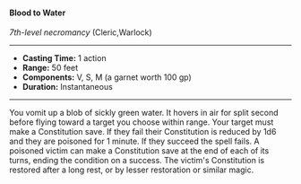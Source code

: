 #### Blood to Water
*7th-level necromancy* (Cleric,Warlock)
___
- **Casting Time:** 1 action
- **Range:** 50 feet
- **Components:** V, S, M (a garnet worth 100 gp)
- **Duration:** Instantaneous
---
You vomit up a blob of sickly green water. It hovers
in air for split second before flying toward a target
you choose within range. Your target must make a
Constitution save. If they fail their Constitution is
reduced by 1d6 and they are poisoned for 1 minute.
If they succeed the spell fails. A poisoned victim can
make a Constitution save at the end of each of its
turns, ending the condition on a success. The
victim's Constitution is restored after a long rest, or
by lesser restoration  or similar magic.
